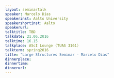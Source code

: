 ```yaml
---
layout: seminartalk
speaker: Marcelo Dias
speakerinst: Aalto University
speakershortinst: Aalto
speakerurl: 
talktitle: TBD
talkdate: 21.06.2016
talktime: 16.15
talkplace: AScI Lounge (TUAS 3161)
talkterm: spring2016
title: "Large Structures Seminar - Marcelo Dias"
dinnerplace: 
dinnertime: 
dinnerurl: 
---
```


